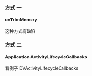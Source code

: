 

### 方式 一

#### onTrimMemory
这种方式有缺陷


### 方式 二

#### Application.ActivityLifecycleCallbacks

看例子 DVActivityLifecycleCallbacks










